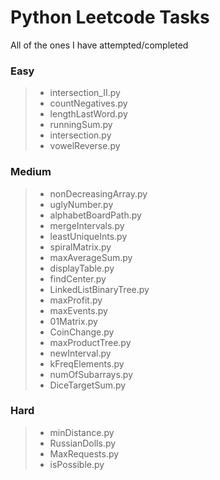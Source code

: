 # Python Leetcode Tasks

All of the ones I have attempted/completed

### Easy
> * intersection_II.py
> * countNegatives.py
> * lengthLastWord.py
> * runningSum.py
> * intersection.py
> * vowelReverse.py
### Medium
> * nonDecreasingArray.py
> * uglyNumber.py
> * alphabetBoardPath.py
> * mergeIntervals.py
> * leastUniqueInts.py
> * spiralMatrix.py
> * maxAverageSum.py
> * displayTable.py
> * findCenter.py
> * LinkedListBinaryTree.py
> * maxProfit.py
> * maxEvents.py
> * 01Matrix.py
> * CoinChange.py
> * maxProductTree.py
> * newInterval.py
> * kFreqElements.py
> * numOfSubarrays.py
> * DiceTargetSum.py
### Hard
> * minDistance.py
> * RussianDolls.py
> * MaxRequests.py
> * isPossible.py
